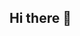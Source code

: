 ## Hi there 👋

<!--
**rfk-waketech/rfk-waketech** is a ✨ _special_ ✨ repository because its `README.md` (this file) appears on your GitHub profile.

Robert Kulasingam
rfkulasingam@my.waketech.edu
This is my CTI110 SP2025 GitHub account
This repository is going to hold all of my work for class
